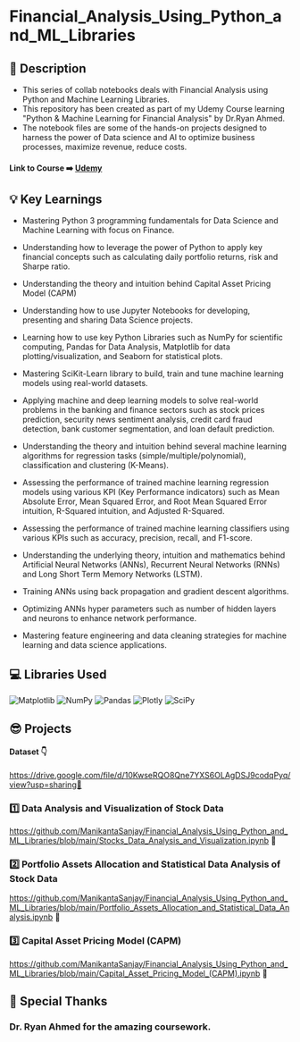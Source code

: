 # Financial_Analysis_Using_Python_and_ML_Libraries
## :microscope: Description 
* This series of collab notebooks deals with Financial Analysis using Python and Machine Learning Libraries.
* This repository has been created as part of my Udemy Course learning "Python & Machine Learning for Financial Analysis" by Dr.Ryan Ahmed.
* The notebook files are some of the hands-on projects designed to harness the power of Data science and AI to optimize business processes, maximize revenue, reduce costs.

#### Link to Course ➡️ [Udemy](https://www.udemy.com/course/ml-and-python-in-finance-real-cases-and-practical-solutions/)

## :bulb: Key Learnings 
* Mastering Python 3 programming fundamentals for Data Science and Machine Learning with focus on Finance.

* Understanding how to leverage the power of Python to apply key financial concepts such as calculating daily portfolio returns, risk and Sharpe ratio.

* Understanding the theory and intuition behind Capital Asset Pricing Model (CAPM)

* Understanding how to use Jupyter Notebooks for developing, presenting and sharing Data Science projects.

* Learning how to use key Python Libraries such as NumPy for scientific computing, Pandas for Data Analysis, Matplotlib for data plotting/visualization, and Seaborn for statistical plots.

* Mastering SciKit-Learn library to build, train and tune machine learning models using real-world datasets.

* Applying machine and deep learning models to solve real-world problems in the banking and finance sectors such as stock prices prediction, security news sentiment analysis, credit card fraud detection, bank customer segmentation, and loan default prediction.

* Understanding the theory and intuition behind several machine learning algorithms for regression tasks (simple/multiple/polynomial), classification and clustering (K-Means).

* Assessing the performance of trained machine learning regression models using various KPI (Key Performance indicators) such as Mean Absolute Error, Mean Squared Error, and Root Mean Squared Error intuition, R-Squared intuition, and Adjusted R-Squared.

* Assessing the performance of trained machine learning classifiers using various KPIs such as accuracy, precision, recall, and F1-score.

* Understanding the underlying theory, intuition and mathematics behind Artificial Neural Networks (ANNs), Recurrent Neural Networks (RNNs) and Long Short Term Memory Networks (LSTM).

* Training ANNs using back propagation and gradient descent algorithms.

* Optimizing ANNs hyper parameters such as number of hidden layers and neurons to enhance network performance.

* Mastering feature engineering and data cleaning strategies for machine learning and data science applications.

## 💻 Libraries Used
![Matplotlib](https://img.shields.io/badge/Matplotlib-%23ffffff.svg?style=for-the-badge&logo=Matplotlib&logoColor=black)
![NumPy](https://img.shields.io/badge/numpy-%23013243.svg?style=for-the-badge&logo=numpy&logoColor=white)
![Pandas](https://img.shields.io/badge/pandas-%23150458.svg?style=for-the-badge&logo=pandas&logoColor=white)
![Plotly](https://img.shields.io/badge/Plotly-%233F4F75.svg?style=for-the-badge&logo=plotly&logoColor=white)
![SciPy](https://img.shields.io/badge/SciPy-%230C55A5.svg?style=for-the-badge&logo=scipy&logoColor=%white)
## :sunglasses: Projects
#### Dataset 👇
https://drive.google.com/file/d/10KwseRQO8Qne7YXS6OLAgDSJ9codqPyq/view?usp=sharing🔗 



### :one:  Data Analysis and Visualization of Stock Data 
https://github.com/ManikantaSanjay/Financial_Analysis_Using_Python_and_ML_Libraries/blob/main/Stocks_Data_Analysis_and_Visualization.ipynb 🔗

### 2️⃣ Portfolio Assets Allocation and Statistical Data Analysis of Stock Data 
https://github.com/ManikantaSanjay/Financial_Analysis_Using_Python_and_ML_Libraries/blob/main/Portfolio_Assets_Allocation_and_Statistical_Data_Analysis.ipynb :link:

### 3️⃣ Capital Asset Pricing Model (CAPM)
https://github.com/ManikantaSanjay/Financial_Analysis_Using_Python_and_ML_Libraries/blob/main/Capital_Asset_Pricing_Model_(CAPM).ipynb 🔗

## 🙇 Special Thanks

### Dr. Ryan Ahmed for the amazing coursework. 

